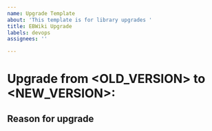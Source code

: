 ```yaml
---
name: Upgrade Template
about: 'This template is for library upgrades '
title: EBWiki Upgrade
labels: devops
assignees: ''

---
```


# Upgrade <LIBRARY> from <OLD_VERSION> to <NEW_VERSION>:

## Reason for upgrade
